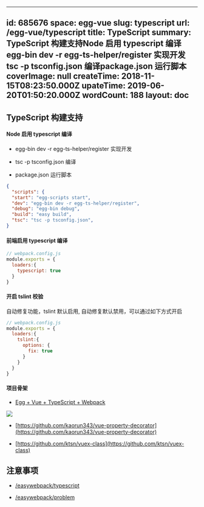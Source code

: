 
---
id: 685676
space: egg-vue
slug: typescript
url: /egg-vue/typescript
title: TypeScript
summary: TypeScript 构建支持Node 启用 typescript 编译 egg-bin dev -r egg-ts-helper/register 实现开发 tsc -p tsconfig.json 编译package.json 运行脚本
coverImage: null
createTime: 2018-11-15T08:23:50.000Z 
upateTime: 2019-06-20T01:50:20.000Z
wordCount: 188
layout: doc
---

## TypeScript 构建支持


#### Node 启用 typescript 编译

-  egg-bin dev -r egg-ts-helper/register 实现开发

-  tsc -p tsconfig.json 编译

- package.json 运行脚本


```json
{
  "scripts": {
  "start": "egg-scripts start",
  "dev": "egg-bin dev -r egg-ts-helper/register",
  "debug": "egg-bin debug",
  "build": "easy build",
  "tsc": "tsc -p tsconfig.json",
}
```


#### 前端启用 typescript 编译

```javascript
// webpack.config.js
module.exports = {
  loaders:{
    typescript: true
  }
}
```


#### 开启 tslint 校验

自动修复功能，tslint 默认启用, 自动修复默认禁用，可以通过如下方式开启

```javascript
// webpack.config.js
module.exports = {
  loaders:{
    tslint:{
      options: {
        fix: true
      }
    }
  }
}
```


#### 项目骨架

- [Egg + Vue + TypeScript + Webpack](https://github.com/easy-team/egg-vue-typescript-boilerplate)


![](https://cdn.nlark.com/yuque/0/2018/png/116733/1542269931353-b0876980-a722-469b-ae37-e19f2eda4127.png#width=631)

- [https://github.com/kaorun343/vue-property-decorator](https://github.com/kaorun343/vue-property-decorator)

- [https://github.com/ktsn/vuex-class](https://github.com/ktsn/vuex-class)




## 注意事项

- [/easywebpack/typescript](/easywebpack/typescript)

- [/easywebpack/problem](/easywebpack/problem)



## 


  